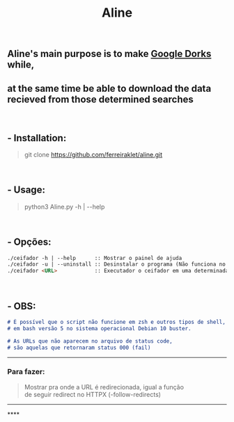 <h1 align="center">Aline</h1> <br>

## Aline's main purpose is to make [Google Dorks](https://en.wikipedia.org/wiki/Google_hacking) while, <br>
## at the same time be able to download the data recieved from those determined searches <br>

<br>

## - Installation:

> git clone https://github.com/ferreiraklet/aline.git <br>

<br>

## - Usage:

> python3 Aline.py -h | --help <br>

<br>

## - Opções:

```markdown
./ceifador -h | --help      :: Mostrar o painel de ajuda
./ceifador -u | --uninstall :: Desinstalar o programa (Não funciona no momento!)
./ceifador <URL>            :: Executador o ceifador em uma determinada URL (sem HTTP/S na URL)
```
<br>

## - OBS:

```markdown
# É possível que o script não funcione em zsh e outros tipos de shell, ele só foi testado
# em bash versão 5 no sistema operacional Debian 10 buster.

# As URLs que não aparecem no arquivo de status code,
# são aquelas que retornaram status 000 (fail)
```
<hr>

### Para fazer:

> Mostrar pra onde a URL é redirecionada, igual a função <br>
> de seguir redirect no HTTPX (-follow-redirects)

<hr>****
